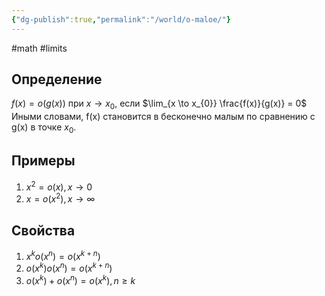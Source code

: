 ```yaml
---
{"dg-publish":true,"permalink":"/world/o-maloe/"}
---
```


#math #limits 
## Определение
$f(x) = o(g(x))$ при $x \to x_{0}$, если $\lim_{x \to x_{0}} \frac{f(x)}{g(x)} = 0$
Иными словами, f(x) становится в бесконечно малым по сравнению с g(x) в точке $x_{0}$.

## Примеры
1. $x^{2} = o(x), x \to 0$
2. $x = o(x^{2}), x \to \infty$

## Свойства

1. $x^{k}o(x^{n}) = o(x^{k+n})$
2. $o(x^{k})o(x^{n}) = o(x^{k+n})$
3. $o(x^{k}) + o(x^{n}) = o(x^{k}), n \geq k$




